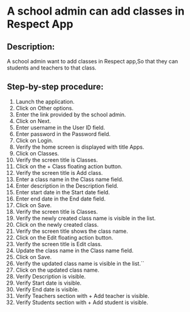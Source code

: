 # A school admin can add classes in Respect App

## Description:
A school admin want to add classes in Respect app,So that they can students and teachers to that class.

## Step-by-step procedure:

1. Launch the application.
2. Click on Other options.
3. Enter the link provided by the school admin.
4. Click on Next.
5. Enter username in the User ID field.
6. Enter password in the Password field.
7. Click on Login.
8. Verify the home screen is displayed with title Apps.
9. Click on Classes.
10. Verify the screen title is Classes.
11. Click on the + Class floating action button.
12. Verify the screen title is Add class.
13. Enter a class name in the Class name field.
14. Enter description in the Description field.
15. Enter start date in the Start date field.
16. Enter end date in the End date field.
17. Click on Save.
18. Verify the screen title is Classes.
19. Verify the newly created class name is visible in the list.
20. Click on the newly created class.
21. Verify the screen title shows the class name.
22. Click on the Edit floating action button.
23. Verify the screen title is Edit class.
24. Update the class name in the Class name field.
25. Click on Save.
26. Verify the updated class name is visible in the list.``
27. Click on the updated class name.
28. Verify Description is visible.
29. Verify Start date is visible.
30. Verify End date is visible.
31. Verify Teachers section with + Add teacher is visible.
32. Verify Students section with + Add student is visible.